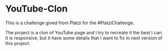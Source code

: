 # YouTube-Clon

This is a challenge gived from Platzi for the #PlatziChallenge.

The project is a clon of YouTube page and I try to recreate it the best I can.
It is responsive, but it have some details that I want to fix in next version of this project. 
